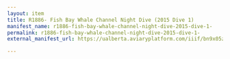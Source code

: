 ```yaml
---
layout: item
title: R1886- Fish Bay Whale Channel Night Dive (2015 Dive 1)
manifest_name: r1886-fish-bay-whale-channel-night-dive-2015-dive-1-
permalink: r1886-fish-bay-whale-channel-night-dive-2015-dive-1-
external_manifest_url: https://ualberta.aviaryplatform.com/iiif/bn9x05zw1k/manifest

---
```

<!-- Add an essay or interpretive material below this line,
using HTML or markdown.  Do not modify this file above this line -->
